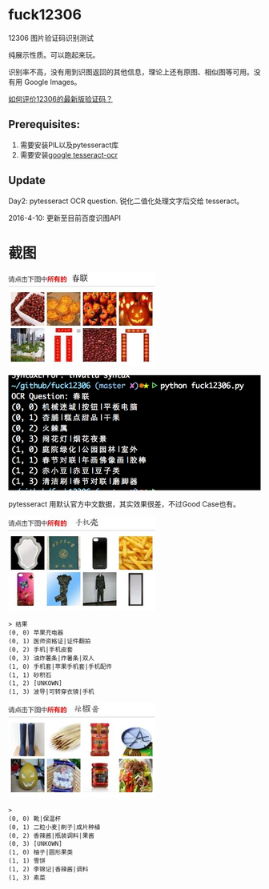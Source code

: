 # fuck12306
12306 图片验证码识别测试

纯展示性质。可以跑起来玩。

识别率不高，没有用到识图返回的其他信息，理论上还有原图、相似图等可用。没有用 Google Images。

[如何评价12306的最新版验证码？](http://www.zhihu.com/question/28795373/answer/42181689)

## Prerequisites:

1. 需要安装PIL以及pytesseract库
2. 需要安装[google tesseract-ocr](https://code.google.com/p/tesseract-ocr/)

## Update

Day2: pytesseract OCR question. 锐化二值化处理文字后交给 tesseract。

2016-4-10: 更新至目前百度识图API

# 截图

![](./screenshots/pic3.jpg)

![](./screenshots/shot3.png)

pytesseract 用默认官方中文数据，其实效果很差，不过Good Case也有。

![](./screenshots/pic1.jpg)

```
> 结果
(0, 0) 苹果充电器
(0, 1) 医师资格证|证件翻拍
(0, 2) 手机|手机皮套
(0, 3) 油炸薯条|炸暑条|双人
(1, 0) 手机套|苹果手机套|手机配件
(1, 1) 砂积石
(1, 2) [UNKOWN]
(1, 3) 波导|可转穿衣镜|手机
```

![](./screenshots/pic2.jpg)

```
>
(0, 0) 靴|保温杯
(0, 1) 二粒小麦|刷子|成片种植
(0, 2) 香辣酱|瓶装调料|果酱
(0, 3) [UNKOWN]
(1, 0) 柚子|圆形果类
(1, 1) 雪饼
(1, 2) 李锦记|香辣酱|调料
(1, 3) 素菜
```
